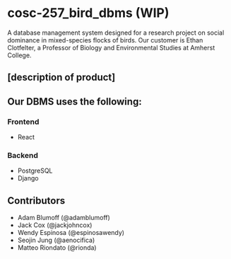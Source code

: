 # cosc-257_bird_dbms (WIP)
A database management system designed for a research project on social dominance in mixed-species flocks of birds.
Our customer is Ethan Clotfelter, a Professor of Biology and Environmental Studies at Amherst College.

## [description of product]

## Our DBMS uses the following:
### Frontend
* React
### Backend
* PostgreSQL
* Django

## Contributors
* Adam Blumoff (@adamblumoff)
* Jack Cox (@jackjohncox)
* Wendy Espinosa (@espinosawendy)
* Seojin Jung (@aenocifica)
* Matteo Riondato (@rionda)
